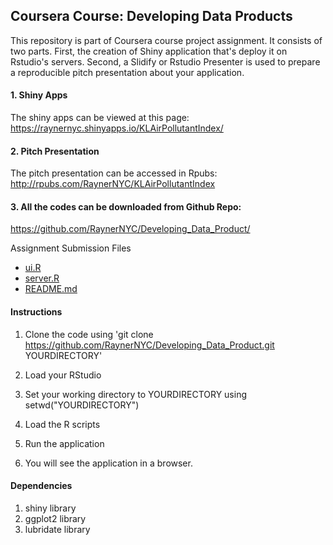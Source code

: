 ## Coursera Course: Developing Data Products

This repository is part of Coursera course project assignment. It consists of two parts. 
First, the creation of Shiny application that's deploy it on Rstudio's servers. Second, a Slidify or Rstudio Presenter is used to prepare a reproducible pitch presentation about your application.

#### 1. Shiny Apps
The shiny apps can be viewed at this page: 
https://raynernyc.shinyapps.io/KLAirPollutantIndex/

#### 2. Pitch Presentation
The pitch presentation can be accessed in Rpubs:
http://rpubs.com/RaynerNYC/KLAirPollutantIndex

#### 3. All the codes can be downloaded from Github Repo:
https://github.com/RaynerNYC/Developing_Data_Product/

Assignment Submission Files
- [ui.R](https://github.com/RaynerNYC/Developing_Data_Product/blob/master/ui.R)
- [server.R](https://github.com/RaynerNYC/Developing_Data_Product/blob/master/server.R)
- [README.md](https://github.com/RaynerNYC/Developing_Data_Product/blob/master/README.md)

#### Instructions
1. Clone the code using 'git clone https://github.com/RaynerNYC/Developing_Data_Product.git YOURDIRECTORY'

2. Load your RStudio

3. Set your working directory to YOURDIRECTORY using setwd("YOURDIRECTORY")

4. Load the R scripts

5. Run the application

6. You will see the application in a browser. 

#### Dependencies

1. shiny library
2. ggplot2 library
3. lubridate library
